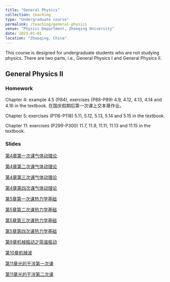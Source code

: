 ```yaml
---
title: "General Physics"
collection: teaching
type: "Undergraduate course"
permalink: /teaching/general-physics
venue: "Physics Department, Zhaoqing University"
date: 2023-01-01
location: "Zhaoqing, China"
---
```


This course is designed for undergraduate students who are not studying physics. There are two parts, i.e., General Physics I and General Physics II.

## General Physics II

### Homework

Chapter 4: example 4.5 (P84), exercises (P88-P89) 4.9, 4.12, 4.13, 4.14 and 4.16 in the textbook. 在国庆假期后第一次课上交本章作业。

Chapter 5: exercises (P116-P118) 5.11, 5.12, 5.13, 5.14 and 5.15 in the textbook.

Chapter 11: exercises (P299-P300) 11.7, 11.9, 11.11, 11.13 and 11.15 in the textbook.

### Slides

[第4章第一次课气体动理论](https://shuailiu1990.github.io/files/general-physics-ii/第4章第一次课气体动理论.pdf)

[第4章第二次课气体动理论](https://shuailiu1990.github.io/files/general-physics-ii/第4章第二次课气体动理论.pdf)

[第4章第三次课气体动理论](https://shuailiu1990.github.io/files/general-physics-ii/第4章第三次课气体动理论.pdf)

[第4章第四次课气体动理论](https://shuailiu1990.github.io/files/general-physics-ii/第4章第四次课气体动理论.pdf)

[第5章第一次课热力学基础](https://shuailiu1990.github.io/files/general-physics-ii/第5章第一次课热力学基础.pdf)

[第5章第二次课热力学基础](https://shuailiu1990.github.io/files/general-physics-ii/第5章第二次课热力学基础.pdf)

[第5章第三次课热力学基础](https://shuailiu1990.github.io/files/general-physics-ii/第5章第三次课热力学基础.pdf)

[第5章第四次课热力学基础](https://shuailiu1990.github.io/files/general-physics-ii/第5章第四次课热力学基础.pdf)

[第9章机械振动之简谐振动](https://shuailiu1990.github.io/files/general-physics-ii/第9章机械振动之简谐振动.pdf)

[第10章机械波](https://shuailiu1990.github.io/files/general-physics-ii/第10章机械波.pdf)

[第11章光的干涉第一次课](https://shuailiu1990.github.io/files/general-physics-ii/第11章光的干涉第一次课.pdf)

[第11章光的干涉第二次课](https://shuailiu1990.github.io/files/general-physics-ii/第11章光的干涉第二次课.pdf)
